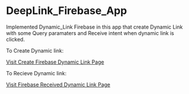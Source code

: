 # DeepLink_Firebase_App

Implemented Dynamic_Link Firebase in this app that create Dynamic Link with some Query paramaters and Receive intent when dynamic link is clicked.

To Create Dynamic link: 
<p><a href="https://firebase.google.com/docs/dynamic-links/android/create">Visit Create Firebase Dynamic Link Page</a></p>

To Recieve Dynamic link:
<p><a href="https://firebase.google.com/docs/dynamic-links/android/receive">Visit Firebase Received Dynamic Link Page</a></p>
